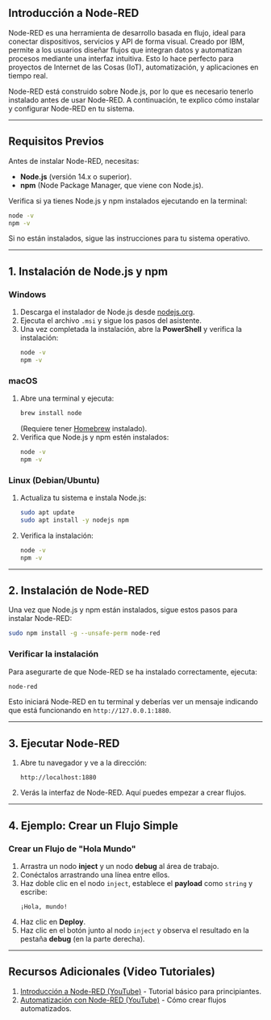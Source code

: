 ## Introducción a Node-RED
Node-RED es una herramienta de desarrollo basada en flujo, ideal para conectar dispositivos, servicios y API de forma visual. Creado por IBM, permite a los usuarios diseñar flujos que integran datos y automatizan procesos mediante una interfaz intuitiva. Esto lo hace perfecto para proyectos de Internet de las Cosas (IoT), automatización, y aplicaciones en tiempo real.

Node-RED está construido sobre Node.js, por lo que es necesario tenerlo instalado antes de usar Node-RED. A continuación, te explico cómo instalar y configurar Node-RED en tu sistema.

---

## **Requisitos Previos**
Antes de instalar Node-RED, necesitas:

- **Node.js** (versión 14.x o superior).
- **npm** (Node Package Manager, que viene con Node.js).
  
Verifica si ya tienes Node.js y npm instalados ejecutando en la terminal:
```bash
node -v
npm -v
```

Si no están instalados, sigue las instrucciones para tu sistema operativo.

---

## **1. Instalación de Node.js y npm**

### **Windows**
1. Descarga el instalador de Node.js desde [nodejs.org](https://nodejs.org/).
2. Ejecuta el archivo `.msi` y sigue los pasos del asistente.
3. Una vez completada la instalación, abre la **PowerShell** y verifica la instalación:
   ```bash
   node -v
   npm -v
   ```

### **macOS**
1. Abre una terminal y ejecuta:
   ```bash
   brew install node
   ```
   (Requiere tener [Homebrew](https://brew.sh/) instalado).
2. Verifica que Node.js y npm estén instalados:
   ```bash
   node -v
   npm -v
   ```

### **Linux (Debian/Ubuntu)**
1. Actualiza tu sistema e instala Node.js:
   ```bash
   sudo apt update
   sudo apt install -y nodejs npm
   ```
2. Verifica la instalación:
   ```bash
   node -v
   npm -v
   ```

---

## **2. Instalación de Node-RED**

Una vez que Node.js y npm están instalados, sigue estos pasos para instalar Node-RED:

```bash
sudo npm install -g --unsafe-perm node-red
```

### **Verificar la instalación**
Para asegurarte de que Node-RED se ha instalado correctamente, ejecuta:

```bash
node-red
```

Esto iniciará Node-RED en tu terminal y deberías ver un mensaje indicando que está funcionando en `http://127.0.0.1:1880`.

---

## **3. Ejecutar Node-RED**
1. Abre tu navegador y ve a la dirección:
   ```
   http://localhost:1880
   ```
2. Verás la interfaz de Node-RED. Aquí puedes empezar a crear flujos.

---

## **4. Ejemplo: Crear un Flujo Simple**

### **Crear un Flujo de "Hola Mundo"**
1. Arrastra un nodo **inject** y un nodo **debug** al área de trabajo.
2. Conéctalos arrastrando una línea entre ellos.
3. Haz doble clic en el nodo `inject`, establece el **payload** como `string` y escribe:
   ```
   ¡Hola, mundo!
   ```
4. Haz clic en **Deploy**.
5. Haz clic en el botón junto al nodo `inject` y observa el resultado en la pestaña **debug** (en la parte derecha).

---

## **Recursos Adicionales (Video Tutoriales)**
1. [Introducción a Node-RED (YouTube)](https://www.youtube.com/watch?v=4J1I4eE7Y6Y) - Tutorial básico para principiantes.
2. [Automatización con Node-RED (YouTube)](https://www.youtube.com/watch?v=6a61YYwot8w) - Cómo crear flujos automatizados.